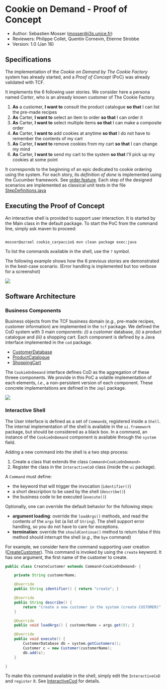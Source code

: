 # Cookie on Demand - Proof of Concept

  - Author: Sebastien Mosser ([mosser@i3s.unice.fr](mosser@i3s.unice.fr))
  - Reviewers: Philippe Collet, Quentin Cornevin, Etienne Strobbe
  - Version: 1.0 (Jan 16)
  
## Specifications

The implementation of the _Cookie on Demand by The Cookie Factory_ system has already started, and a _Proof of Concept_ (PoC) was already validated with TCF. 

It implements the 6 following user stories. We consider here a persona named _Carter_, who is an already known customer of The Cookie Factory.

  1. __As__ a customer, __I want to__ consult the product catalogue __so that__ I can list the pre-made recipes
  2. __As__ Carter, __I want to__ select an item to order __so that__ I can order it
  3. __As__ Carter, __I want to__ select multiple items __so that__ I can make a composite order
  4. __As__ Carter, __I want to__ add cookies at anytime __so that__ I do not have to remember the contents of my cart
  5. __As__ Carter, __I want to__ remove cookies from my cart __so that__ I can change my mind
  6. __As__ Carter, __I want to__ send my cart to the system __so that__ I'll pick up my cookies at some point

It corresponds to the beginning of an epic dedicated to cookie ordering using the system. For each story, its _definition of done_ is implemented using the Cucumber framework. See [order.feature](src/test/resources/order.feature). Each step of the designed scenarios are implemented as classical unit tests in the file [StepDefinitions.java](src/test/java/order/StepDefinitions.java)

## Executing the Proof of Concept

An interactive shell is provided to support user interaction. It is started by the Main class in the default package. To start the PoC from the command line, simply ask maven to proceed:

<code bash>
mosser@azrael cookie_carpaccio$ mvn clean package exec:java
</code> 

To list the commands available in the shell, use the `?` symbol.

The following example shows how the 6 previous stories are demonstrated in the best-case scenario. (Error handling is implemented but too verbose for a screenshot)

![](https://raw.githubusercontent.com/mosser/cookie_factory/master/picts/carter_run.png?token=AAXK0hMbKyC5nxvmfeDOfcA4B2J6c28Oks5Wj-AYwA%3D%3D) 

## Software Architecture

### Business Components

Business objects from the TCF business domain (_e.g._, pre-made recipes, customer information) are implemented in the `tcf` package. We defined the CoD system with 3 main components: _(i)_ a customer database, _(ii)_ a product catalogue and _(iii)_ a shopping cart. Each component is defined by a Java interface implemented in the `cod` package. 

  - [CustomerDatabase](src/main/java/cod/CustomerDatabase.java)
  - [ProductCatalogue](src/main/java/cod/ProductCatalogue.java)
  - [ShoppingCart](src/main/java/cod/ShoppingCart.java)

The `CookieOnDemand` interface defines CoD as the aggregation of these threee components. We provide in this PoC a volatile implementation of each elements, _i.e._, a non-persistent version of each component. These concrete implementations are defined in the `impl` package.

![](https://raw.githubusercontent.com/mosser/cookie_factory/master/picts/poc_arch.png?token=AAXK0pS_Oq5-zNrA14jP2Fwjs1KUs7lpks5Wj-KXwA%3D%3D)   

### Interactive Shell

The User interface is defined as a set of `Command`s, registered inside a `Shell`. The internal implementation of the shell is available in the `ui.framework` package, but should be considered as a black box. In a command, an instance of the `CookieOnDemand` component is available through the `system` field.

Adding a new command into the shell is a two step process:

  1. Create a class that extends the class `Command<CookieOnDemand>`
  2. Register the class in the `InteractiveCoD` class (inside the `ui` package).

A `Command` must define:

  - the keyword that will trigger the invocation (`identifier()`)
  - a short description to be used by the shell (`describe()`)
  - the business code to be executed (`execute()`)

Optionally, one can override the default behavior for the following steps:

  - __argument loading__: override the `loadArgs()` methods, and read the contents of the `args` list (a list of `String`). The shell support error handling, so you do not have to care for exceptions.
  - __termination__: override the `shouldContinue()` method to return false if this method should interrupt  the shell (_e.g._, the `bye` command)
  

For example, we consider here the command supporting user creation ([CreateCustomer](src/main/java/cod/ui/commands/CreateCustomer.java)). This command is invoked by using the `create` keyword. It has one argument, the first name of the customer to create.

```java
public class CreateCustomer extends Command<CookieOnDemand> {

	private String customerName;

	@Override
	public String identifier() { return "create"; }

	@Override
	public String describe() { 
		return "create a new customer in the system (create CUSTOMER)"; 
	}

	@Override
	public void loadArgs() { customerName = args.get(0); }

	@Override
	public void execute() {
		CustomerDatabase db = system.getCustomers();
		Customer c = new Customer(customerName);
		db.add(c);
	}

}
```
To make this command available in the shell, simply edit the `InteractiveCoD` and `register` it. See [InteractiveCod](src/main/java/cod/ui/InteractiveCoD.java) for details.
